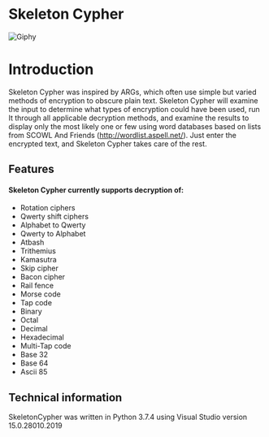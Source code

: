 # Skeleton Cypher

![Giphy](https://media.giphy.com/media/eDEcJ5QzwOP85T0j6z/giphy.gif)

# Introduction

Skeleton Cypher was inspired by ARGs, which often use simple but varied methods of encryption to obscure plain text. Skeleton Cypher will examine the input to determine what types of encryption could have been used, run It through all applicable decryption methods, and examine the results to display only the most likely one or few using word databases based on lists from SCOWL And Friends (http://wordlist.aspell.net/). 
Just enter the encrypted text, and Skeleton Cypher takes care of the rest.

## Features

#### Skeleton Cypher currently supports decryption of:
* Rotation ciphers
* Qwerty shift ciphers
* Alphabet to Qwerty
* Qwerty to Alphabet
* Atbash
* Trithemius
* Kamasutra
* Skip cipher
* Bacon cipher
* Rail fence
* Morse code
* Tap code
* Binary
* Octal
* Decimal
* Hexadecimal
* Multi-Tap code
* Base 32
* Base 64
* Ascii 85

## Technical information

SkeletonCypher was written in Python 3.7.4 using Visual Studio version 15.0.28010.2019
